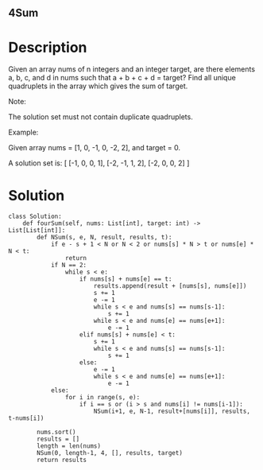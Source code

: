 4Sum
---

# Description
Given an array nums of n integers and an integer target, are there elements a, b, c, and d in nums such that a + b + c + d = target? Find all unique quadruplets in the array which gives the sum of target.

Note:

The solution set must not contain duplicate quadruplets.

Example:

Given array nums = [1, 0, -1, 0, -2, 2], and target = 0.

A solution set is:
[
  [-1,  0, 0, 1],
  [-2, -1, 1, 2],
  [-2,  0, 0, 2]
]

# Solution
```python3
class Solution:
    def fourSum(self, nums: List[int], target: int) -> List[List[int]]:
        def NSum(s, e, N, result, results, t):
            if e - s + 1 < N or N < 2 or nums[s] * N > t or nums[e] * N < t:
                return
            if N == 2:
                while s < e:
                    if nums[s] + nums[e] == t:
                        results.append(result + [nums[s], nums[e]])
                        s += 1
                        e -= 1
                        while s < e and nums[s] == nums[s-1]:
                            s += 1
                        while s < e and nums[e] == nums[e+1]:
                            e -= 1
                    elif nums[s] + nums[e] < t:
                        s += 1
                        while s < e and nums[s] == nums[s-1]:
                            s += 1
                    else:
                        e -= 1
                        while s < e and nums[e] == nums[e+1]:
                            e -= 1
            else:
                for i in range(s, e):
                    if i == s or (i > s and nums[i] != nums[i-1]):
                        NSum(i+1, e, N-1, result+[nums[i]], results, t-nums[i])

        nums.sort()
        results = []
        length = len(nums)
        NSum(0, length-1, 4, [], results, target)
        return results
```

